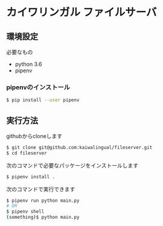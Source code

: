 # カイワリンガル ファイルサーバ

## 環境設定
必要なもの
 * python 3.6
  * pipenv
  
  ### pipenvのインストール
  ```bash
  $ pip install --user pipenv
  ```
  
  ## 実行方法
  githubからcloneします
  
  ```bash
  $ git clone git@github.com:kaiwalingual/fileserver.git
  $ cd fileserver
  ```
  
  次のコマンドで必要なパッケージをインストールします
  
  ```bash
  $ pipenv install .
```

次のコマンドで実行できます

```bash
$ pipenv run python main.py
# OR
$ pipenv shell
(something)$ python main.py
```
